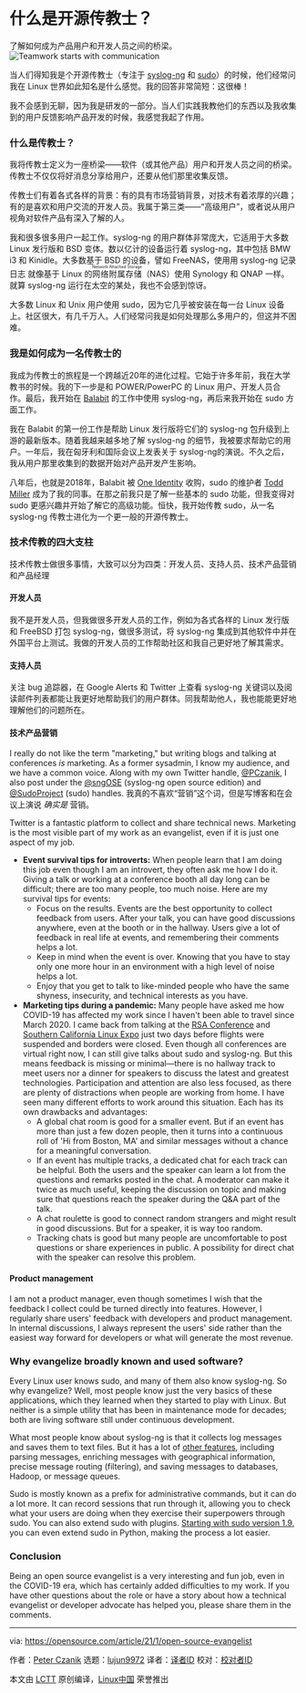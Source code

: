 [#]: collector: (lujun9972)
[#]: translator: (rsqrt2b)
[#]: reviewer: ( )
[#]: publisher: ( )
[#]: url: ( )
[#]: subject: (What is an open source evangelist?)
[#]: via: (https://opensource.com/article/21/1/open-source-evangelist)
[#]: author: (Peter Czanik https://opensource.com/users/czanik)

什么是开源传教士？
======
了解如何成为产品用户和开发人员之间的桥梁。
![Teamwork starts with communication][1]

当人们得知我是个开源传教士（专注于 [syslog-ng][2] 和 [sudo][3]）的时候，他们经常问我在 Linux 世界如此知名是什么感觉。我的回答非常简短：这很棒！

我不会感到无聊，因为我是研发的一部分。当人们实践我教他们的东西以及我收集到的用户反馈影响产品开发的时候，我感觉我起了作用。

### 什么是传教士？

我将传教士定义为一座桥梁——软件（或其他产品）用户和开发人员之间的桥梁。传教士不仅仅将好消息分享给用户，还要从他们那里收集反馈。

传教士们有着各式各样的背景：有的具有市场营销背景，对技术有着浓厚的兴趣；有的是喜欢和用户交流的开发人员。我属于第三类——“高级用户”，或者说从用户视角对软件产品有深入了解的人。

我和很多很多用户一起工作。syslog-ng 的用户群体非常庞大，它适用于大多数 Linux 发行版和 BSD 变体。数以亿计的设备运行着 syslog-ng，其中包括 BMW i3 和 Kinidle。大多数基于 BSD 的设备，譬如 FreeNAS，使用用 syslog-ng 记录日志 就像基于 Linux 的<ruby>网络附属存储<rt>Network Attached Storage</rt></ruby>（NAS）使用 Synology 和 QNAP 一样。就算 syslog-ng 运行在太空的某处，我也不会感到惊讶。


大多数 Linux 和 Unix 用户使用 sudo，因为它几乎被安装在每一台 Linux 设备上。社区很大，有几千万人。人们经常问我是如何处理那么多用户的，但这并不困难。

### 我是如何成为一名传教士的

我成为传教士的旅程是一个跨越近20年的进化过程。它始于许多年前，我在大学教书的时候。我的下一步是和 POWER/PowerPC 的 Linux 用户、开发人员合作。最后，我开始在 [Balabit][4] 的工作中使用 syslog-ng，再后来我开始在 sudo 方面工作。


我在 Balabit 的第一份工作是帮助 Linux 发行版将它们的 syslog-ng 包升级到上游的最新版本。随着我越来越多地了解 syslog-ng 的细节，我被要求帮助它的用户。一年后，我在匈牙利和国际会议上发表关于 syslog-ng的演说。不久之后，我从用户那里收集到的数据开始对产品开发产生影响。

八年后，也就是2018年，Balabit 被 [One Identity][5] 收购，sudo 的维护者 [Todd Miller][6] 成为了我的同事。在那之前我只是了解一些基本的 sudo 功能，但我变得对 sudo 更感兴趣并开始了解它的高级功能。恒快，我开始传教 sudo，从一名 syslog-ng 传教士进化为一个更一般的开源传教士。

### 技术传教的四大支柱

技术传教士做很多事情，大致可以分为四类：开发人员、支持人员、技术产品营销和产品经理

#### 开发人员

我不是开发人员，但我做很多开发人员的工作，例如为各式各样的 Linux 发行版和 FreeBSD 打包 syslog-ng，做很多测试，将 syslog-ng 集成到其他软件中并在外国平台上测试。我做的开发人员的工作帮助社区和我自己更好地了解其需求。

#### 支持人员

关注 bug 追踪器，在 Google Alerts 和 Twitter 上查看 syslog-ng 关键词以及阅读邮件列表都能让我更好地帮助我们的用户群体。同我帮助他人，我也能能更好地理解他们的问题所在。

#### 技术产品营销

I really do not like the term "marketing," but writing blogs and talking at conferences *is* marketing. As a former sysadmin, I know my audience, and we have a common voice. Along with my own Twitter handle, [@PCzanik][7], I also post under the [@sngOSE][8] (syslog-ng open source edition) and [@SudoProject][9] (sudo) handles.
我真的不喜欢“营销”这个词，但是写博客和在会议上演说 *确实是* 营销。

Twitter is a fantastic platform to collect and share technical news. Marketing is the most visible part of my work as an evangelist, even if it is just one aspect of my job.

  * **Event survival tips for introverts:** When people learn that I am doing this job even though I am an introvert, they often ask me how I do it. Giving a talk or working at a conference booth all day long can be difficult; there are too many people, too much noise. Here are my survival tips for events:
    * Focus on the results. Events are the best opportunity to collect feedback from users. After your talk, you can have good discussions anywhere, even at the booth or in the hallway. Users give a lot of feedback in real life at events, and remembering their comments helps a lot.
    * Keep in mind when the event is over. Knowing that you have to stay only one more hour in an environment with a high level of noise helps a lot.
    * Enjoy that you get to talk to like-minded people who have the same shyness, insecurity, and technical interests as you have.
  * **Marketing tips during a pandemic:** Many people have asked me how COVID-19 has affected my work since I haven't been able to travel since March 2020. I came back from talking at the [RSA Conference][10] and [Southern California Linux Expo][11] just two days before flights were suspended and borders were closed. Even though all conferences are virtual right now, I can still give talks about sudo and syslog-ng. But this means feedback is missing or minimal—there is no hallway track to meet users nor a dinner for speakers to discuss the latest and greatest technologies. Participation and attention are also less focused, as there are plenty of distractions when people are working from home. I have seen many different efforts to work around this situation. Each has its own drawbacks and advantages:
    * A global chat room is good for a smaller event. But if an event has more than just a few dozen people, then it turns into a continuous roll of 'Hi from Boston, MA' and similar messages without a chance for a meaningful conversation.
    * If an event has multiple tracks, a dedicated chat for each track can be helpful. Both the users and the speaker can learn a lot from the questions and remarks posted in the chat. A moderator can make it twice as much useful, keeping the discussion on topic and making sure that questions reach the speaker during the Q&amp;A part of the talk.
    * A chat roulette is good to connect random strangers and might result in good discussions. But for a speaker, it is way too random.
    * Tracking chats is good but many people are uncomfortable to post questions or share experiences in public. A possibility for direct chat with the speaker can resolve this problem.



#### Product management

I am not a product manager, even though sometimes I wish that the feedback I collect could be turned directly into features. However, I regularly share users' feedback with developers and product management. In internal discussions, I always represent the users' side rather than the easiest way forward for developers or what will generate the most revenue.

### Why evangelize broadly known and used software?

Every Linux user knows sudo, and many of them also know syslog-ng. So why evangelize? Well, most people know just the very basics of these applications, which they learned when they started to play with Linux. But neither is a simple utility that has been in maintenance mode for decades; both are living software still under continuous development.

What most people know about syslog-ng is that it collects log messages and saves them to text files. But it has a lot of [other features][12], including parsing messages, enriching messages with geographical information, precise message routing (filtering), and saving messages to databases, Hadoop, or message queues.

Sudo is mostly known as a prefix for administrative commands, but it can do a lot more. It can record sessions that run through it, allowing you to check what your users are doing when they exercise their superpowers through sudo. You can also extend sudo with plugins. [Starting with sudo version 1.9][13], you can even extend sudo in Python, making the process a lot easier.

### Conclusion

Being an open source evangelist is a very interesting and fun job, even in the COVID-19 era, which has certainly added difficulties to my work. If you have other questions about the role or have a story about how a technical evangelist or developer advocate has helped you, please share them in the comments.

--------------------------------------------------------------------------------

via: https://opensource.com/article/21/1/open-source-evangelist

作者：[Peter Czanik][a]
选题：[lujun9972][b]
译者：[译者ID](https://github.com/rsqrt2b)
校对：[校对者ID](https://github.com/校对者ID)

本文由 [LCTT](https://github.com/LCTT/TranslateProject) 原创编译，[Linux中国](https://linux.cn/) 荣誉推出

[a]: https://opensource.com/users/czanik
[b]: https://github.com/lujun9972
[1]: https://opensource.com/sites/default/files/styles/image-full-size/public/lead-images/laptop-stickers-team-happy_0.png?itok=G2-GcSPp (Teamwork starts with communication )
[2]: https://www.syslog-ng.com/
[3]: https://www.sudo.ws/
[4]: https://en.wikipedia.org/wiki/Balabit
[5]: https://www.oneidentity.com/
[6]: https://www.linkedin.com/in/millert/
[7]: https://twitter.com/PCzanik
[8]: https://twitter.com/sngose
[9]: https://twitter.com/SudoProject
[10]: https://www.rsaconference.com/usa/us-2020
[11]: https://www.socallinuxexpo.org/scale/18x
[12]: https://www.syslog-ng.com/community/b/blog/posts/building-blocks-of-syslog-ng
[13]: https://opensource.com/article/20/10/sudo-19
